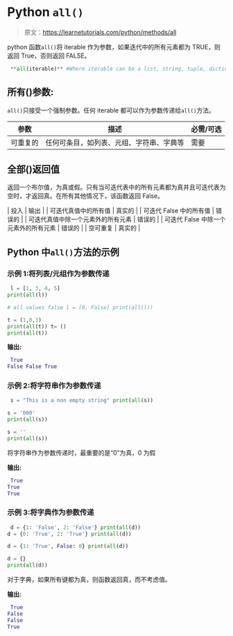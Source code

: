 # Python `all()`

> 原文：<https://learnetutorials.com/python/methods/all>

python 函数`all()`将 iterable 作为参数，如果迭代中的所有元素都为 TRUE，则返回 True，否则返回 FALSE。

```py
 **all(iterable)** #Where iterable can be a list, string, tuple, dictionary , set etc 

```

## 所有()参数:

`all()`只接受一个强制参数。任何 iterable 都可以作为参数传递给`all()`方法。

| 参数 | 描述 | 必需/可选 |
| --- | --- | --- |
| 可重复的 | 任何可条目，如列表、元组、字符串、字典等 | 需要 |

## 全部()返回值

返回一个布尔值，为真或假。只有当可迭代表中的所有元素都为真并且可迭代表为空时，才返回真。在所有其他情况下，该函数返回 False。

| 投入 | 输出 |
| 可迭代真值中的所有值 | 真实的 |
| 可迭代 False 中的所有值 | 错误的 |
| 可迭代真值中除一个元素外的所有元素 | 错误的 |
| 可迭代 False 中除一个元素外的所有元素 | 错误的 |
| 空可重复 | 真实的 |

## Python 中`all()`方法的示例

### 示例 1:将列表/元组作为参数传递

```py
 l = [1, 3, 4, 5]
print(all(l))

# all values false l = [0, False] print(all(l))

t = (1,0,1)
print(all(t)) t= ()
print(all(t)) 

```

**输出:**

```py
 True
False False True 
```

### 示例 2:将字符串作为参数传递

```py
 s = "This is a non empty string" print(all(s))

s = '000'
print(all(s))

s = ''
print(all(s))

```

将字符串作为参数传递时，最重要的是“0”为真，0 为假

**输出:**

```py
 True
True
True 
```

### 示例 3:将字典作为参数传递

```py
 d = {1: 'False', 2: 'False'} print(all(d))
d = {0: 'True', 2: 'True'} print(all(d))

d = {1: 'True', False: 0} print(all(d))

d = {}
print(all(d))

```

对于字典，如果所有键都为真，则函数返回真，而不考虑值。

**输出:**

```py
 True
False
False
True
```